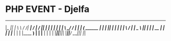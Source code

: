 # PHP EVENT - Djelfa


  _____  _   __     __ ______   _____             _____  _    _ 
 |_   _|| |  \ \   / /|  ____| / ____|           / ____|| |  | |
   | |  | |   \ \_/ / | |__   | (___    ______  | |     | |__| |
   | |  | |    \   /  |  __|   \___ \  |______| | |     |  __  |
  _| |_ | |____ | |   | |____  ____) |          | |____ | |  | |
 |_____||______||_|   |______||_____/            \_____||_|  |_|
                                                                
                                                                
